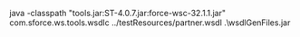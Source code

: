 java -classpath "tools.jar:ST-4.0.7.jar:force-wsc-32.1.1.jar" com.sforce.ws.tools.wsdlc ../testResources/partner.wsdl .\wsdlGenFiles.jar
